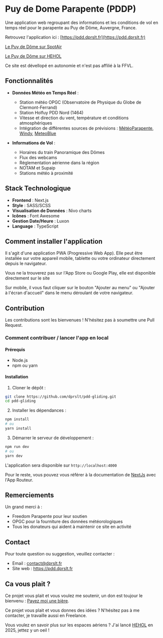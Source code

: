 # Puy de Dome Parapente (PDDP)

Une application web regroupant des informations et les conditions de vol en temps réel pour le parapente au Puy de Dôme, Auvergne, France.

Retrouvez l'application ici : [https://pdd.dprslt.fr](https://pdd.dprslt.fr)

[Le Puy de Dôme sur SpotAir](https://www.spotair.mobi/spot/45247)

[Le Puy de Dôme sur HEHOL](https://hehol.fr/gliding/plan?points=2.96380_45.77180)

Ce site est dévellopé en autonomie et n'est pas affilié à la FFVL.

## Fonctionnalités

-   **Données Météo en Temps Réel** :

    -   Station météo OPGC (Observatoire de Physique du Globe de Clermont-Ferrand)
    -   Station Holfuy PDD Nord (1464)
    -   Vitesse et direction du vent, température et conditions atmosphériques
    -   Intégration de différentes sources de prévisions : [MétéoParapente](https://meteo-parapente.com/#/), [Windy](https://www.windy.com/), [MeteoBlue](https://www.meteoblue.com/fr)

-   **Informations de Vol** :
    -   Horaires du train Panoramique des Dômes
    -   Flux des webcams
    -   Réglementation aérienne dans la région
    -   NOTAM et Supaip
    -   Stations météo à proximité

## Stack Technologique

-   **Frontend** : Next.js
-   **Style** : SASS/SCSS
-   **Visualisation de Données** : Nivo charts
-   **Icônes** : Font Awesome
-   **Gestion Date/Heure** : Luxon
-   **Language** : TypeScript

## Comment installer l'application

Il s'agit d'une application PWA (Progressive Web App). Elle peut être installée sur votre appareil mobile, tablette ou votre ordinateur directement depuis le navigateur.

Vous ne la trouverez pas sur l'App Store ou Google Play, elle est disponible directement sur le site

Sur mobile, il vous faut cliquer sur le bouton "Ajouter au menu" ou "Ajouter à l'écran d'accueil" dans le menu déroulant de votre navigateur.

## Contribution

Les contributions sont les bienvenues ! N'hésitez pas à soumettre une Pull Request.

### Comment contribuer / lancer l'app en local

#### Prérequis

-   Node.js
-   npm ou yarn

#### Installation

1. Cloner le dépôt :

```bash
git clone https://github.com/dprslt/pdd-gliding.git
cd pdd-gliding
```

2. Installer les dépendances :

```bash
npm install
# ou
yarn install
```

3. Démarrer le serveur de développement :

```bash
npm run dev
# ou
yarn dev
```

L'application sera disponible sur `http://localhost:4000`

Pour le reste, vous pouvez vous référer à la documentation de [NextJs](https://nextjs.org/docs) avec l'App Routeur.

## Remerciements

Un grand merci à :

-   Freedom Parapente pour leur soutien
-   OPGC pour la fourniture des données météorologiques
-   Tous les donateurs qui aident à maintenir ce site en activité

## Contact

Pour toute question ou suggestion, veuillez contacter :

-   Email : contact@dprslt.fr
-   Site web : https://pdd.dprslt.fr

## Ca vous plait ?

Ce projet vous plait et vous voulez me soutenir, un don est toujour le bienvenu : [Payez moi une bière](https://pdd.dprslt.fr/support).

Ce projet vous plait et vous donnes des idées ? N'hésitez pas à me contacter, je travaille aussi en Freelance.

Vous voulez en savoir plus sur les espaces aériens ? J'ai lancé [HEHOL](http://hehol.fr) en 2025, jettez y un oeil !
